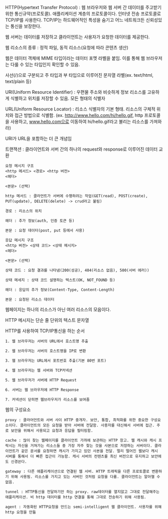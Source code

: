 HTTP(Hypertext Transfer Protocol) : 웹 브라우저와 웹 서버 간 데이터를 주고받기 위한 통신규약(프로토콜). 애플리케이션 계층의 프로토콜이다. 인터넷 전송 프로토콜로 TCP/IP를 사용한다. TCP/IP는 하드웨어적인 특성을 숨기고 어느 네트워크든 신뢰성있는 통신을 보장한다. 

웹 서버는 데이터를 저장하고 클라이언트는 사용자가 요청한 데이터를 제공한다.

웹 리소스의 종류 : 정적 파일, 동적 리소스(요청에 따라 콘텐츠 생산)

웹은 데이터 객체에 MIME 타입이라는 데이터 포멧 라벨을 붙임. 이를 통해 웹 브라우저는 다룰 수 있는 타입인지 확인할 수 있음.

사선(/)으로 구분되고 주 타입과 부 타입으로 이루어진 문자열 라벨(ex. text/html, text/plain 등)

URI(Uniform Resource Identifier) : 우편물 주소와 비슷하게 정보 리소스를 고유하게 식별하고 위치를 저장할 수 있음. 모든 형태의 식별자

URL(Uniform Resource Locator) : 리소스 식별자의 기본 형태. 리소스의 구체적 위치와 접근 방법으로 식별함.
(ex. http://www.hello.com/hi/hello.gif, http 프로토콜을 사용하고, www.hello.com으로 이동하여 hi/hello.gif라고 불리는 리소스를 가져와라)

URI가 URL을 포함하는 더 큰 개념임

트랜잭션 : 클라이언트와 서버 간의 하나의 request와 response로 이루어진 데이터 교환

    요청 메시지 구조
    <http 메서드> <경로> <http 버전>
    <헤더>

    <본문> (선택)

    http 메서드 : 클라언트가 서버에 수행하려는 작업(GET(read), POST(create), PUT(update), DELETE(delete) -> crud라고 불림)

    경로 : 리소스의 위치

    헤더 : 추가 정보(auth, 인증 토큰 등)

    본문 : 요청 데이터(post, put 등에서 사용)

    응답 메시지 구조
    <http 버전> <상태 코드> <상태 메시지>
    <헤더>

    <본문> (선택)

    상태 코드 : 요청 결과를 나타냄(200(성공), 404(리소스 없음), 500(서버 에러))

    상태 메세지 : 상태 코드 설명하는 텍스트(OK, NOT_FOUND 등)
    
    헤더 : 응답의 추가 정보(Content-Type, Content-Length)
    
    본문 : 요청된 리소스 데이터

웹페이지는 하나의 리소스가 아닌 여러 리소스의 모음이다.

HTTP 메시지는 단순 줄 단위의 텍스트 문자열

HTTP를 사용하여 TCP/IP통신을 하는 순서

    1. 웹 브라우저는 서버의 URL에서 호스트명 추출

    2. 웹 브라우저는 서버의 호스트명을 IP로 변환

    3. 웹 브라우저는 URL에서 포트번호 추출(기본 80번 포트)

    4. 웹 브라우저는 웹 서버와 TCP커넥션

    5. 웹 브라우저가 서버에 HTTP Request

    6. 서버는 웹 브라우저에 HTTP Response

    7. 커넥션이 닫히면 웹브라우저가 리소스를 보여줌

웹의 구성요소

    proxy : 클라어언트와 서버 사이 HTTP 중개자. 보안, 통합, 최적화를 위한 중요한 구성요소이다. 클라이언트의 모든 요청을 받아 서버에 전달함. 사용자를 대신해서 서버에 접근. 주로 보안을 위해서 사용되고 요청과 응답을 필터링함.

    cache : 많이 찾는 웹페이지를 클라이언트 가까에 보관하는 HTTP 창고. 웹 캐시와 캐시 프락시는 자신을 거쳐가는 리소스들 중 가장 자주 찾는 것을 사본으로 저장하는 서버이다. 클라이언트가 같은 문서를 요청하면 캐시가 가지고 있던 사본을 전달. 멀리 떨어진 웹보다 캐시 서버를 통해서 더 빠른 접근이 가능함. 캐시 서버의 컨텐츠를 최신 버전으로 유지하고 보안에도 신경쓴다.

    gateway : 다른 애플리케이션으로 연결된 웹 서버. HTTP 트래픽을 다른 프로토콜로 변환하기 위해 사용됨. 리소스를 가지고 있는 서버인 것처럼 요청을 다룸. 클라이언트는 알아챌 수 없음.

    tunnel : HTTP통신을 전달하기만 하는 proxy. raw데이터를 열지않고 그대로 전달해주는 애플리케이션. 비 http 데이터를 http 연결을 통해 그대로 전송하기 위해 사용됨.

    agent : 자동화된 HTTP요청을 만드는 semi-intelligent 웹 클라이언트. 사용자를 위해 http 요청을 만듦